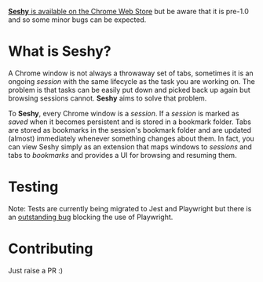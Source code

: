 [**Seshy** is available on the Chrome Web Store](https://chrome.google.com/webstore/detail/seshy/noeieddjehppejohbbchbcmheecaneac) but be aware that it is pre-1.0 and so some minor bugs can be expected.

# What is Seshy?
A Chrome window is not always a throwaway set of tabs, sometimes it is an ongoing *session* with the same lifecycle as the task you are working on. The problem is that tasks can be easily put down and picked back up again but browsing sessions cannot. **Seshy** aims to solve that problem.

To **Seshy**, every Chrome window is a *session*. If a *session* is marked as *saved* when it becomes persistent and is stored in a bookmark folder. Tabs are stored as bookmarks in the session's bookmark folder and are updated (almost) immediately whenever something changes about them. In fact, you can view Seshy simply as an extension that maps windows to *sessions* and tabs to *bookmarks* and provides a UI for browsing and resuming them.

# Testing
Note: Tests are currently being migrated to Jest and Playwright but there is an [outstanding bug](https://github.com/microsoft/playwright/issues/2676) blocking the use of Playwright.

# Contributing
Just raise a PR :)
